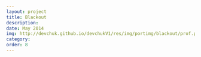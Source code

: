 ```yaml
---
layout: project
title: Blackout
description: 
date: May 2014
img: http://devchuk.github.io/devchukV1/res/img/portimg/blackout/prof.png
category: 
order: 8
---
```


